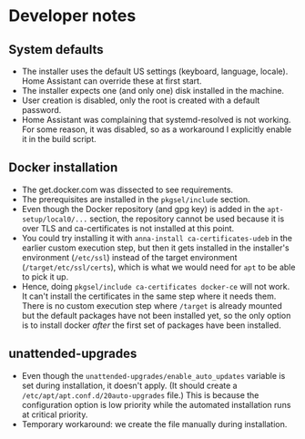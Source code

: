 # Developer notes

## System defaults
* The installer uses the default US settings (keyboard, language, locale). Home Assistant can override these at first start.
* The installer expects one (and only one) disk installed in the machine.
* User creation is disabled, only the root is created with a default password.
* Home Assistant was complaining that systemd-resolved is not working. For some reason, it was disabled, so as a workaround
I explicitly enable it in the build script.

## Docker installation
* The get.docker.com was dissected to see requirements.
* The prerequisites are installed in the `pkgsel/include` section.
* Even though the Docker repository (and gpg key) is added in the `apt-setup/local0/...` section, the repository cannot
be used because it is over TLS and ca-certificates is not installed at this point.
* You could try installing it with `anna-install ca-certificates-udeb` in the earlier custom execution step, but then it
gets installed in the installer's environment (`/etc/ssl`) instead of the target environment (`/target/etc/ssl/certs`),
which is what we would need for `apt` to be able to pick it up.
* Hence, doing `pkgsel/include ca-certificates docker-ce` will not work. It can't install the certificates in the same step
where it needs them. There is no custom execution step where `/target` is already mounted but the default packages have
not been installed yet, so the only option is to install docker _after_ the first set of packages have been installed.

## unattended-upgrades
* Even though the `unattended-upgrades/enable_auto_updates` variable is set during installation, it doesn't apply.
(It should create a `/etc/apt/apt.conf.d/20auto-upgrades` file.) This is because the configuration option is
low priority while the automated installation runs at critical priority.
* Temporary workaround: we create the file manually during installation.
